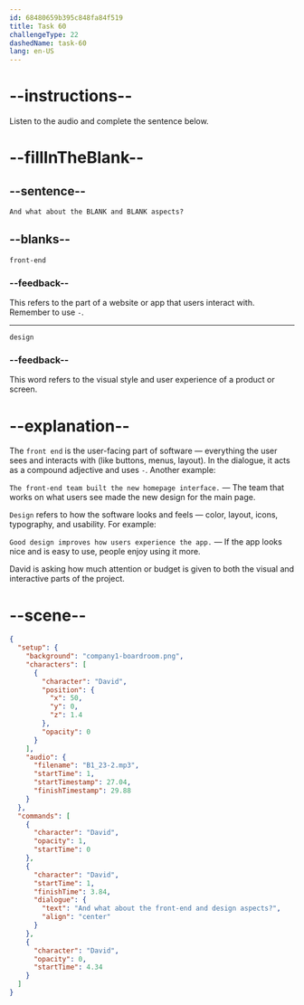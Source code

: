```yaml
---
id: 68480659b395c848fa84f519
title: Task 60
challengeType: 22
dashedName: task-60
lang: en-US
---
```


<!-- (audio) David: And what about the front-end and design aspects? -->

# --instructions--

Listen to the audio and complete the sentence below.

# --fillInTheBlank--

## --sentence--

`And what about the BLANK and BLANK aspects?`

## --blanks--

`front-end`

### --feedback--

This refers to the part of a website or app that users interact with. Remember to use `-`.

---

`design`

### --feedback--

This word refers to the visual style and user experience of a product or screen.

# --explanation--

The `front end` is the user-facing part of software — everything the user sees and interacts with (like buttons, menus, layout). In the dialogue, it acts as a compound adjective and uses `-`. Another example:

`The front-end team built the new homepage interface.` — The team that works on what users see made the new design for the main page.

`Design` refers to how the software looks and feels — color, layout, icons, typography, and usability. For example:

`Good design improves how users experience the app.` — If the app looks nice and is easy to use, people enjoy using it more.

David is asking how much attention or budget is given to both the visual and interactive parts of the project.

# --scene--

```json
{
  "setup": {
    "background": "company1-boardroom.png",
    "characters": [
      {
        "character": "David",
        "position": {
          "x": 50,
          "y": 0,
          "z": 1.4
        },
        "opacity": 0
      }
    ],
    "audio": {
      "filename": "B1_23-2.mp3",
      "startTime": 1,
      "startTimestamp": 27.04,
      "finishTimestamp": 29.88
    }
  },
  "commands": [
    {
      "character": "David",
      "opacity": 1,
      "startTime": 0
    },
    {
      "character": "David",
      "startTime": 1,
      "finishTime": 3.84,
      "dialogue": {
        "text": "And what about the front-end and design aspects?",
        "align": "center"
      }
    },
    {
      "character": "David",
      "opacity": 0,
      "startTime": 4.34
    }
  ]
}
```
